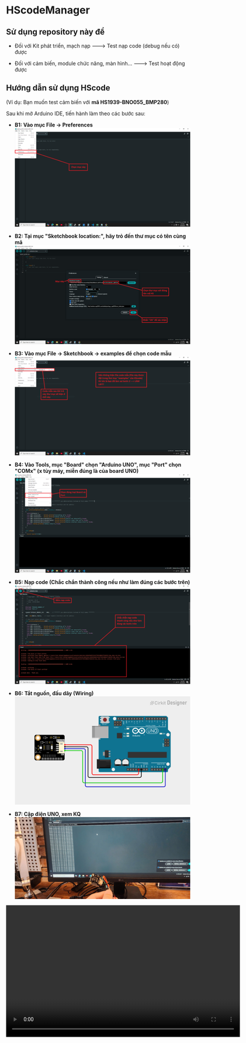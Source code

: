 # HScodeManager

## Sử dụng repository này để

* Đối với Kit phát triển, mạch nạp ---> Test nạp code (debug nếu có) được

* Đối với cảm biến, module chức năng, màn hình... ---> Test hoạt động được

## Hướng dẫn sử dụng HScode

(Ví dụ: Bạn muốn test cảm biến với **mã HS1939-BNO055_BMP280**)

Sau khi mở Arduino IDE, tiến hành làm theo các bước sau:

* __B1: Vào mục File -> Preferences__
![HDSD001](/images/1.png)

* __B2: Tại mục "Sketchbook location:", hãy trỏ đến thư mục có tên cùng mã__
![HDSD002](/images/2.png)

* __B3: Vào mục File -> Sketchbook -> examples để chọn code mẫu__
![HDSD003](/images/3.png)

* __B4: Vào Tools, mục "Board" chọn "Arduino UNO", mục "Port" chọn "COMx" (x tùy máy, miễn đúng là của board UNO)__
![HDSD004](/images/4.png)

* __B5: Nạp code (Chắc chắn thành công nếu như làm đúng các bước trên)__
![HDSD005](/images/5.png)

* __B6: Tắt nguồn, đấu dây (Wiring)__
![HDSD006](/images/6.png)

* __B7: Cập điện UNO, xem KQ__
![HDSD007](/images/7.png)

<video width="640" height="360" controls>
  <source src="images/KQ0001.mp4" type="video/mp4">
</video>